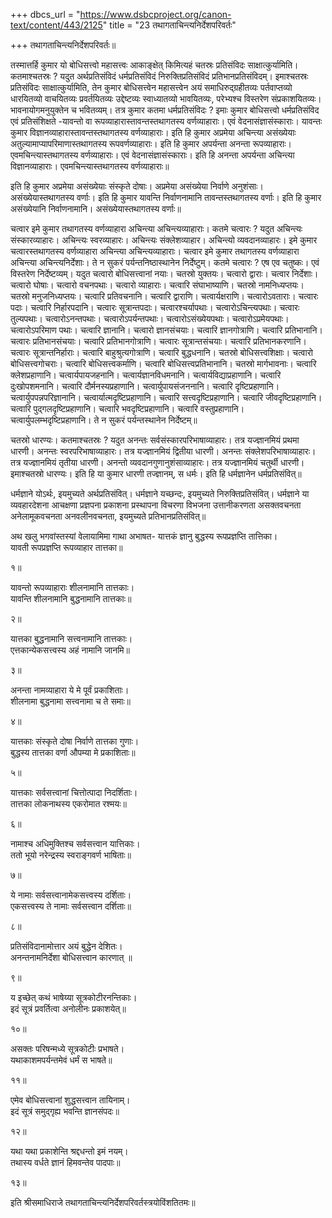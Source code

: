 +++
dbcs_url = "https://www.dsbcproject.org/canon-text/content/443/2125"
title = "23 तथागताचिन्त्यनिर्देशपरिवर्तः"

+++
तथागताचिन्त्यनिर्देशपरिवर्तः॥

तस्मात्तर्हि कुमार यो बोधिसत्त्वो महासत्त्वः आकाङ्क्षेत् किमित्यहं चतस्रः प्रतिसंविदः साक्षात्कुर्यामिति। कतमाश्चतस्रः ? यदुत अर्थप्रतिसंविदं धर्मप्रतिसंविदं निरुक्तिप्रतिसंविदं प्रतिभानप्रतिसंविदम्। इमाश्चतस्रः प्रतिसंविदः साक्षात्कुर्यामिति, तेन कुमार बोधिसत्त्वेन महासत्त्वेन अयं समाधिरुद्ग्रहीतव्यः पर्तवाप्तव्यो धारयितव्यो वाचयितव्यः प्रवर्तयितव्यः उद्देष्टव्यः स्वाध्यातव्यो भावयितव्यः, परेभ्यश्च विस्तरेण संप्रकाशयितव्यः। भावनायोगमनुयुक्तेन च भवितव्यम्। तत्र कुमार कतमा धर्मप्रतिसंविदः ? इमाः कुमार  बोधिसत्त्वो धर्मप्रतिसंविद एवं प्रतिसंशिक्षते -यावन्तो वा रूपव्याहारास्तावन्तस्तथागतस्य वर्णव्याहाराः। एवं वेदनासंज्ञासंस्काराः। यावन्तः कुमार विज्ञानव्याहारास्तावन्तस्तथागतस्य वर्णव्याहाराः। इति हि कुमार अप्रमेया अचिन्त्या असंख्येयाः अतुल्यामाप्यापरिमाणास्तथागतस्य रूपवर्णव्याहाराः। इति हि कुमार अपर्यन्ता अनन्ता रूपव्याहाराः। एवमचिन्त्यास्तथागतस्य वर्णव्याहाराः। एवं वेदनासंज्ञासंस्काराः। इति हि अनन्ता अपर्यन्ता अचिन्त्या विज्ञानव्याहाराः। एवमचिन्त्यास्तथागतस्य वर्णव्याहाराः॥

इति हि कुमार अप्रमेया असंख्येयाः संस्कृते दोषाः। अप्रमेया असंख्येया निर्वाणे अनुशंसाः। असंख्येयास्तथागतस्य वर्णाः। इति हि कुमार यावन्ति निर्वाणनामानि तावन्तस्तथागतस्य वर्णाः। इति हि कुमार असंख्येयानि निर्वाणनामानि। असंख्येयास्तथागतस्य वर्णाः॥

चत्वार इमे कुमार तथागतस्य वर्णव्याहारा अचिन्त्या अचिन्त्यव्याहाराः। कतमे चत्वारः ? यदुत अचिन्त्यः संस्कारव्याहारः। अचिन्त्यः स्वरव्याहारः। अचिन्त्यः संक्लेशव्याहार। अचिन्त्यो व्यवदानव्याहारः। इमे कुमार चत्वारस्तथागतस्य वर्णव्याहारा अचिन्त्या अचिन्त्यव्याहाराः। चत्वार इमे कुमार तथागतस्य वर्णव्याहारा अचिन्त्या अचिन्त्यनिर्देशाः। ते न सुकरं पर्यन्तनिष्ठास्थानेन निर्देष्टुम्। कतमे चत्वारः ? एष एव चतुष्कः। एवं  विस्तरेण निर्देष्टव्यम्। यदुत चत्वारो बोधिसत्त्वानां नयाः। चतस्रो युक्तयः। चत्वारो द्वाराः। चत्वार निर्देशाः। चत्वारो घोषाः। चत्वारो वचनपथाः। चत्वारो व्याहाराः। चत्वारि संघाभाष्याणि। चतस्रो नामनिध्यप्तयः। चतस्रो मनुजनिध्यप्तयः। चत्वारि प्रतिवचनानि। चत्वारि द्वाराणि। चत्वार्यक्षराणि। चत्वारोऽवताराः। चत्वारः पदाः। चत्वारि निर्हारपदानि। चत्वारः सूत्रान्तपदाः। चत्वारश्चर्यापथाः। चत्वारोऽचिन्त्यपथाः। चत्वारः तुल्यपथाः। चत्वारोऽनन्तपथाः। चत्वारोऽपर्यन्तपथाः। चत्वारोऽसंख्येयपथाः। चत्वारोऽप्रमेयपथाः। चत्वारोऽपरिमाण पथाः। चत्वारि ज्ञानानि। चत्वारो  ज्ञानसंचयाः। चत्वारि ज्ञानगोत्राणि। चत्वारि प्रतिभानानि। चत्वारः प्रतिभानसंचयाः। चत्वारि प्रतिभानगोत्राणि। चत्वारः सूत्रान्तसंचयाः। चत्वारि प्रतिभानकरणानि। चत्वारः सूत्रान्तनिर्हाराः। चत्वारि बाहुश्रुत्यगोत्राणि। चत्वारि बुद्धधनानि। चतस्रो बोधिसत्त्वशिक्षाः। चत्वारो बोधिसत्त्वगोचराः। चत्वारि बोधिसत्त्वकर्माणि। चत्वारि बोधिसत्त्वप्रतिभानानि। चतस्रो मार्गभावनाः। चत्वारि क्लेशप्रहाणानि। चत्वार्यपायजहनानि। चत्वार्यज्ञानविधमनानि। चत्वार्यविद्याप्रहाणानि। चत्वारि दुःखोपशमनानि। चत्वारि दौर्मनस्यप्रहाणानि। चत्वार्युपायसंजननानि। चत्वारि दृष्टिप्रहाणानि। चत्वार्युपपन्नपरिज्ञानानि। चत्वार्यात्मदृष्टिप्रहाणानि। चत्वारि सत्त्वदृष्टिप्रहाणानि। चत्वारि जीवदृष्टिप्रहाणानि। चत्वारि पुद्गलदृष्टिप्रहाणानि। चत्वारि भवदृष्टिप्रहाणानि। चत्वारि वस्तुप्रहाणानि। चत्वार्युपलम्भदृष्टिप्रहाणानि। ते न सुकरं पर्यन्तस्थानेन निर्देष्टम्॥

चतस्रो धारण्यः। कतमाश्चतस्रः ? यदुत अनन्तः सर्वसंस्कारपरिभाषाव्याहारः। तत्र यज्ज्ञानमियं प्रथमा धारणी। अनन्तः स्वरपरिभाषाव्याहारः। तत्र यज्ज्ञानमियं द्वितीया धारणी। अनन्तः संक्लेशपरिभाषाव्याहारः। तत्र यज्ज्ञानमियं तृतीया धारणी। अनन्तो व्यवदानगुणानुशंसाव्याहारः। तत्र यज्ज्ञानमियं चतुर्थी धारणी। इमाश्चतस्रो  धारण्यः। इति हि या कुमार धारणी तज्ज्ञानम्, स धर्मः। इति हि धर्मज्ञानेन धर्मप्रतिसंवित्॥

धर्मज्ञाने योऽर्थः, इयमुच्यते अर्थप्रतिसंवित्। धर्मज्ञाने यच्छन्दः, इयमुच्यते निरुक्तिप्रतिसंवित्। धर्मज्ञाने या व्यवहारदेशना आचक्षणा प्रज्ञपना प्रकाशना प्रस्थापना विचरणा विभजना उत्तानीकरणता असक्तवचनता अनेलामूकवचनता अनवलीनवचनता, इयमुच्यते प्रतिभानप्रतिसंवित्॥

अथ खलु भगवांस्तस्यां वेलायामिमा गाथा अभाषत- 
यात्तकं ज्ञानु बुद्धस्य रूपप्रज्ञप्ति तात्तिका।  
यावती रूपप्रज्ञप्ति रूपव्याहार तात्तका॥

१॥

यावन्तो रूपव्याहाराः शीलनामानि तात्तकाः।  
यावन्ति शीलनामानि बुद्धनामानि तात्तकाः॥

२॥

यात्तका बुद्धनामानि सत्त्वनामानि तात्तकाः।  
एत्तकान्येकसत्त्वस्य अहं नामानि जानमि॥

३॥

अनन्ता नामव्याहारा ये मे पूर्वं प्रकाशिताः।  
शीलनामा बुद्धनामा सत्त्वनामा च ते समाः॥

४॥

यात्तकाः संस्कृते दोषा निर्वाणे तात्तका गुणाः।  
बुद्धस्य तात्तका वर्णा औपम्या मे प्रकाशिताः॥

५॥

यात्तकाः सर्वसत्त्वानां चित्तोत्पादा  निदर्शिताः।  
तात्तका  लोकनाथस्य एकरोमात रश्मयः॥

६॥

नामाश्च अधिमुक्तिश्च सर्वसत्त्वान यात्तिकाः।  
ततो भूयो नरेन्द्रस्य स्वराङ्गवर्ण भाषिताः॥

७॥

ये नामाः सर्वसत्त्वानामेकसत्त्वस्य दर्शिताः।  
एकसत्त्वस्य ते नामाः सर्वसत्त्वान दर्शिताः॥

८॥

प्रतिसंविदानामोत्तार अयं बुद्धेन देशितः।  
अनन्तनामनिर्देशा बोधिसत्त्वान कारणात् ॥

९॥

य इच्छेत् कथं भाषेय्या सूत्रकोटीरनन्तिकाः।  
इदं सूत्रं प्रवर्तित्वा अनोलीनः प्रकाशयेत्॥

१०॥

असक्तः परिषन्मध्ये सूत्रकोटीः प्रभाषते।  
यथाकाशमपर्यन्तमेवं धर्मं स भाषते॥

११॥

एमेव बोधिसत्त्वानां शुद्धसत्त्वान तायिनाम्।  
इदं सूत्रं समुद्गृह्य भवन्ति ज्ञानसंपदः॥

१२॥

यथा यथा प्रकाशेन्ति श्रद्दधन्तो इमं नयम्।  
तथास्य वर्धते ज्ञानं हिमवन्तेव पादपाः॥

१३॥

इति श्रीसमाधिराजे तथागताचिन्त्यनिर्देशपरिवर्तस्त्रयोविंशतितमः॥

